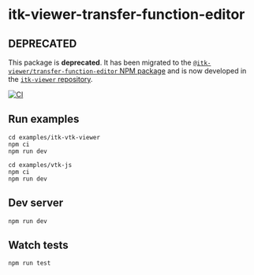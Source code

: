 # itk-viewer-transfer-function-editor

## DEPRECATED

This package is **deprecated**. It has been migrated to the [`@itk-viewer/transfer-function-editor`
NPM
package](https://www.npmjs.com/package/@itk-viewer/transfer-function-editor)
and is now developed in the [`itk-viewer`
repository](https://github.com/InsightSoftwareConsortium/itk-viewer).

[![CI](https://github.com/InsightSoftwareConsortium/itk-viewer-transfer-function-editor/actions/workflows/ci.yml/badge.svg)](https://github.com/InsightSoftwareConsortium/itk-viewer-transfer-function-editor/actions/workflows/ci.yml)

## Run examples

```
cd examples/itk-vtk-viewer
npm ci
npm run dev
```

```
cd examples/vtk-js
npm ci
npm run dev
```

## Dev server

```
npm run dev
```

## Watch tests

```
npm run test
```
